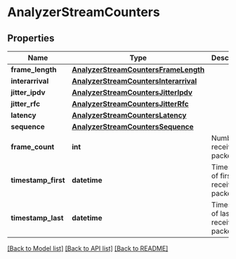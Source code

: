 # AnalyzerStreamCounters

## Properties
Name | Type | Description | Notes
------------ | ------------- | ------------- | -------------
**frame_length** | [**AnalyzerStreamCountersFrameLength**](AnalyzerStreamCountersFrameLength.md) |  | [optional] 
**interarrival** | [**AnalyzerStreamCountersInterarrival**](AnalyzerStreamCountersInterarrival.md) |  | [optional] 
**jitter_ipdv** | [**AnalyzerStreamCountersJitterIpdv**](AnalyzerStreamCountersJitterIpdv.md) |  | [optional] 
**jitter_rfc** | [**AnalyzerStreamCountersJitterRfc**](AnalyzerStreamCountersJitterRfc.md) |  | [optional] 
**latency** | [**AnalyzerStreamCountersLatency**](AnalyzerStreamCountersLatency.md) |  | [optional] 
**sequence** | [**AnalyzerStreamCountersSequence**](AnalyzerStreamCountersSequence.md) |  | [optional] 
**frame_count** | **int** | Number of received packets | 
**timestamp_first** | **datetime** | Timestamp of first received packet | [optional] 
**timestamp_last** | **datetime** | Timestamp of last received packed | [optional] 

[[Back to Model list]](../README.md#documentation-for-models) [[Back to API list]](../README.md#documentation-for-api-endpoints) [[Back to README]](../README.md)



